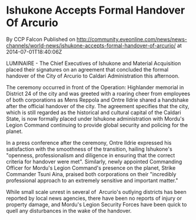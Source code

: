 # Ishukone Accepts Formal Handover Of Arcurio
By CCP Falcon
Published on http://community.eveonline.com/news/news-channels/world-news/ishukone-accepts-formal-handover-of-arcurio/ at 2014-07-01T18:40:06Z

LUMINAIRE - The Chief Executives of Ishukone and Material Acquisition placed their signatures on an agreement that concluded the formal handover of the City of Arcurio to Caldari Administration this afternoon.

The ceremony occurred in front of the Operation: Highlander memorial in District 24 of the city and was greeted with a roaring cheer from employees of both corporations as Mens Reppola and&nbsp;Ontre Ildrie shared a handshake after the official handover of the city. The agreement specifies that the city, which is still regarded as the historical and cultural capital of the Caldari State, is now formally placed under Ishukone administration with Mordu's Legion Command continuing to provide global security and policing for the planet.

In a press conference after the ceremony,&nbsp;Ontre Ildrie expressed his satisfaction with the smoothness of the transition, hailing Ishukone's "openness, professionalism and diligence in ensuring that the correct criteria for handover were met". Similarly, newly appointed Commanding Officer for Mordu's Legion Command's presence on the planet,&nbsp;Strike Commander Tsuni Aina, praised both corporations on their "incredibly professional approach to an extremely sensitive and important matter."

While small scale unrest in several of &nbsp;Arcurio's outlying districts has been reported by local news agencies, there have been no reports of injury or property damage, and Mordu's Legion Security Forces have been quick to quell any disturbances in the wake of the handover.

&nbsp;

